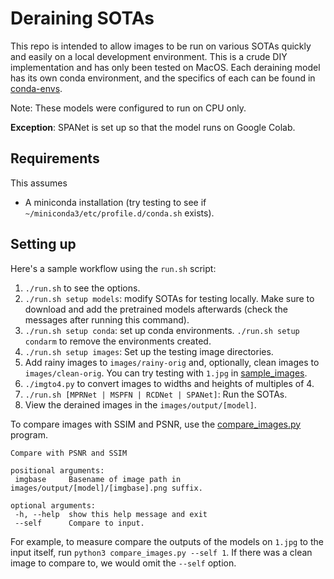 # Deraining SOTAs

This repo is intended to allow images to be run on various SOTAs quickly and easily on a local development environment. This is a crude DIY implementation and has only been tested on MacOS. Each deraining model has its own conda environment, and the specifics of each can be found in [conda-envs](conda-envs). 

Note: These models were configured to run on CPU only.

__Exception__: SPANet is set up so that the model runs on Google Colab.

## Requirements
This assumes 
 * A miniconda installation (try testing to see if `~/miniconda3/etc/profile.d/conda.sh` exists).

## Setting up
Here's a sample workflow using the `run.sh` script:
 1. `./run.sh` to see the options.
 2. `./run.sh setup models`: modify SOTAs for testing locally. Make sure to download and add the pretrained models afterwards (check the messages after running this command).
 3. `./run.sh setup conda`: set up conda environments. `./run.sh setup condarm` to remove the environments created.
 4. `./run.sh setup images`: Set up the testing image directories.
 5. Add rainy images to `images/rainy-orig` and, optionally, clean images to `images/clean-orig`. You can try testing with `1.jpg` in [sample_images](sample_images).
 6. `./imgto4.py` to convert images to widths and heights of multiples of 4.
 7. `./run.sh [MPRNet | MSPFN | RCDNet | SPANet]`: Run the SOTAs.
 8. View the derained images in the `images/output/[model]`.

 To compare images with SSIM and PSNR, use the [compare_images.py](compare_images.py) program.
 ```
 Compare with PSNR and SSIM

positional arguments:
  imgbase     Basename of image path in images/output/[model]/[imgbase].png suffix.

optional arguments:
  -h, --help  show this help message and exit
  --self      Compare to input.
 ```
For example, to measure compare the outputs of the models on `1.jpg` to the input itself, run `python3 compare_images.py --self 1`. If there was a clean image to compare to, we would omit the `--self` option.